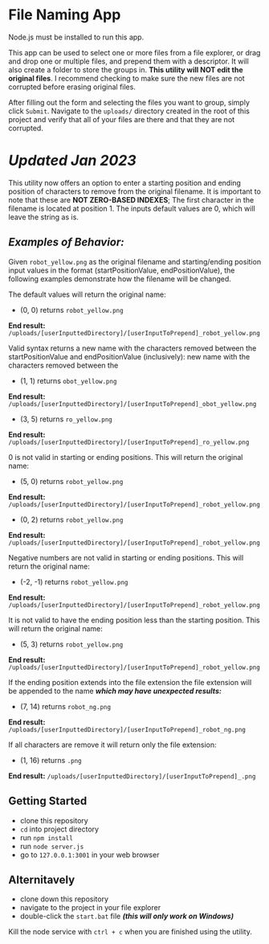 # File Naming App

Node.js must be installed to run this app.

This app can be used to select one or more files from a file explorer, or drag and drop one or multiple files, and prepend them with a descriptor. It will also create a folder to store the groups in. **This utility will NOT edit the original files**. I recommend checking to make sure the new files are not corrupted before erasing original files.

After filling out the form and selecting the files you want to group, simply click `Submit`. Navigate to the `uploads/` directory created in the root of this project and verify that all of your files are there and that they are not corrupted.

# *Updated Jan 2023*

This utility now offers an option to enter a starting position and ending position of characters to remove from the original filename. It is important to note that these are **NOT ZERO-BASED INDEXES**; The first character in the filename is located at position 1. The inputs default values are 0, which will leave the string as is.

## ***Examples of Behavior:***

Given `robot_yellow.png` as the original filename and starting/ending position input values in the format (startPositionValue, endPositionValue), the following examples demonstrate how the filename will be changed.

The default values will return the original name:

  - (0, 0) returns `robot_yellow.png`

  **End result:** `/uploads/[userInputtedDirectory]/[userInputToPrepend]_robot_yellow.png`

Valid syntax returns a new name with the characters removed between the startPositionValue and endPositionValue (inclusively): new name with the characters removed between the

  - (1, 1) returns `obot_yellow.png`

  **End result:** `/uploads/[userInputtedDirectory]/[userInputToPrepend]_obot_yellow.png`

  - (3, 5) returns `ro_yellow.png`

  **End result:** `/uploads/[userInputtedDirectory]/[userInputToPrepend]_ro_yellow.png`

0 is not valid in starting or ending positions. This will return the original name:

  - (5, 0) returns `robot_yellow.png`

  **End result:** `/uploads/[userInputtedDirectory]/[userInputToPrepend]_robot_yellow.png`
  
  - (0, 2) returns `robot_yellow.png`

  **End result:** `/uploads/[userInputtedDirectory]/[userInputToPrepend]_robot_yellow.png`

Negative numbers are not valid in starting or ending positions. This will return the original name:

  - (-2, -1) returns `robot_yellow.png`

  **End result:** `/uploads/[userInputtedDirectory]/[userInputToPrepend]_robot_yellow.png`

It is not valid to have the ending position less than the starting position. This will return the original name:

  - (5, 3) returns `robot_yellow.png`

  **End result:** `/uploads/[userInputtedDirectory]/[userInputToPrepend]_robot_yellow.png`

If the ending position extends into the file extension the file extension will be appended to the name ***which may have unexpected results:***

  - (7, 14) returns `robot_ng.png`

  **End result:** `/uploads/[userInputtedDirectory]/[userInputToPrepend]_robot_ng.png`

If all characters are remove it will return only the file extension:

  - (1, 16) returns `.png`

  **End result:** `/uploads/[userInputtedDirectory]/[userInputToPrepend]_.png`

## Getting Started

  - clone this repository
  - `cd` into project directory
  - run `npm install`
  - run `node server.js`
  - go to `127.0.0.1:3001` in your web browser

## Alternitavely

  - clone down this repository
  - navigate to the project in your file explorer
  - double-click the `start.bat` file ***(this will only work on Windows)***

Kill the node service with `ctrl + c` when you are finished using the utility.